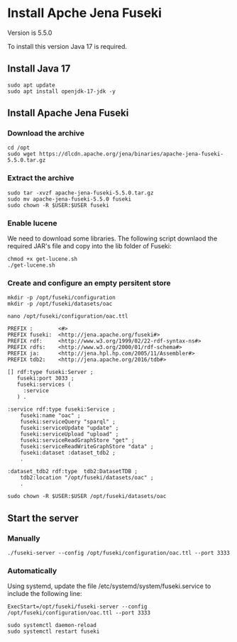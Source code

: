 # Install Apche Jena Fuseki
Version is 5.5.0

To install this version Java 17 is required.

## Install Java 17
```console
sudo apt update
sudo apt install openjdk-17-jdk -y
```

## Install Apache Jena Fuseki
### Download the archive
```console
cd /opt
sudo wget https://dlcdn.apache.org/jena/binaries/apache-jena-fuseki-5.5.0.tar.gz
```

### Extract the archive
```console
sudo tar -xvzf apache-jena-fuseki-5.5.0.tar.gz
sudo mv apache-jena-fuseki-5.5.0 fuseki
sudo chown -R $USER:$USER fuseki
```

### Enable lucene
We need to download some libraries. 
The following script downlaod the required JAR's file and copy into the lib folder of Fuseki:

```console
chmod +x get-lucene.sh
./get-lucene.sh
```

### Create and configure an empty persitent store
```console
mkdir -p /opt/fuseki/configuration
mkdir -p /opt/fuseki/datasets/oac
```

```console
nano /opt/fuseki/configuration/oac.ttl
```

```
PREFIX :        <#>
PREFIX fuseki:  <http://jena.apache.org/fuseki#>
PREFIX rdf:     <http://www.w3.org/1999/02/22-rdf-syntax-ns#>
PREFIX rdfs:    <http://www.w3.org/2000/01/rdf-schema#>
PREFIX ja:      <http://jena.hpl.hp.com/2005/11/Assembler#>
PREFIX tdb2:    <http://jena.apache.org/2016/tdb#>

[] rdf:type fuseki:Server ;
   fuseki:port 3033 ;
   fuseki:services (
     :service
   ) .

:service rdf:type fuseki:Service ;
    fuseki:name "oac" ;
    fuseki:serviceQuery "sparql" ;
    fuseki:serviceUpdate "update" ;
    fuseki:serviceUpload "upload" ;
    fuseki:serviceReadGraphStore "get" ;
    fuseki:serviceReadWriteGraphStore "data" ;
    fuseki:dataset :dataset_tdb2 ;
    .

:dataset_tdb2 rdf:type  tdb2:DatasetTDB ;
    tdb2:location "/opt/fuseki/datasets/oac" ;
    .

```

```console
sudo chown -R $USER:$USER /opt/fuseki/datasets/oac
```

## Start the server

### Manually
```console
./fuseki-server --config /opt/fuseki/configuration/oac.ttl --port 3333
```

### Automatically
Using systemd, update the file /etc/systemd/system/fuseki.service to include the following line:
```
ExecStart=/opt/fuseki/fuseki-server --config /opt/fuseki/configuration/oac.ttl --port 3333
```

```console
sudo systemctl daemon-reload
sudo systemctl restart fuseki
```
